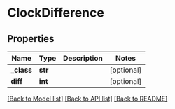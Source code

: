 # ClockDifference

## Properties
Name | Type | Description | Notes
------------ | ------------- | ------------- | -------------
**_class** | **str** |  | [optional] 
**diff** | **int** |  | [optional] 

[[Back to Model list]](../README.md#documentation-for-models) [[Back to API list]](../README.md#documentation-for-api-endpoints) [[Back to README]](../README.md)


